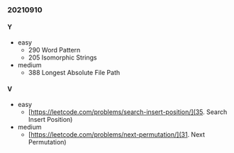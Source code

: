 ### 20210910

#### Y
- easy
  - 290 Word Pattern
  - 205 Isomorphic Strings
- medium
  - 388 Longest Absolute File Path

#### V
- easy
  - [https://leetcode.com/problems/search-insert-position/](35. Search Insert Position)
- medium
  - [https://leetcode.com/problems/next-permutation/](31. Next Permutation)
